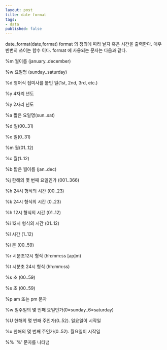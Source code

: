 ```yaml
---
layout: post
title: date format
tags: 
- data
published: false
---
```



date_format(date,format)
format 의 정의에 따라 날자 혹은 시간을 출력한다. 매우 빈번히 쓰이는 함수 이다.
format 에 사용되는 문자는 다음과 같다.


%m
월이름 (january..december)


%w
요일명 (sunday..saturday)


%d
영어식 접미사를 붙인 일(1st, 2nd, 3rd, etc.)


%y
4자리 년도


%y
2자리 년도


%a
짧은 요일명(sun..sat)


%d
일(00..31)


%e
일(0..31)


%m
월(01..12)


%c
월(1..12)


%b
짧은 월이름 (jan..dec)


%j
한해의 몇 번째 요일인가 (001..366)


%h
24시 형식의 시간 (00..23)


%k
24시 형식의 시간 (0..23)


%h
12시 형식의 시간 (01..12)


%i
12시 형식의 시간 (01..12)


%l
시간 (1..12)


%i
분 (00..59)


%r
시분초12시 형식 (hh:mm:ss [ap]m)


%t
시분초 24시 형식 (hh:mm:ss)


%s
초 (00..59)


%s
초 (00..59)


%p
am 또는 pm 문자


%w
일주일의 몇 번째 요일인가(0=sunday..6=saturday)


%U
한해의 몇 번째 주인가(0..52). 일요일이 시작일


%u
한해의 몇 번째 주인가(0..52). 월요일이 시작일


%%
`%' 문자를 나타냄
